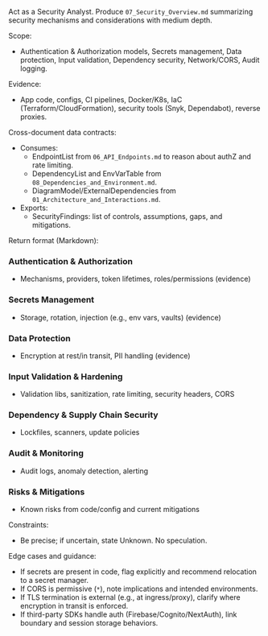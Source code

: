 Act as a Security Analyst. Produce `07_Security_Overview.md` summarizing security mechanisms and considerations with medium depth.

Scope:
- Authentication & Authorization models, Secrets management, Data protection, Input validation, Dependency security, Network/CORS, Audit logging.

Evidence:
- App code, configs, CI pipelines, Docker/K8s, IaC (Terraform/CloudFormation), security tools (Snyk, Dependabot), reverse proxies.

Cross-document data contracts:
- Consumes:
  - EndpointList from `06_API_Endpoints.md` to reason about authZ and rate limiting.
  - DependencyList and EnvVarTable from `08_Dependencies_and_Environment.md`.
  - DiagramModel/ExternalDependencies from `01_Architecture_and_Interactions.md`.
- Exports:
  - SecurityFindings: list of controls, assumptions, gaps, and mitigations.

Return format (Markdown):
### Authentication & Authorization
- Mechanisms, providers, token lifetimes, roles/permissions (evidence)

### Secrets Management
- Storage, rotation, injection (e.g., env vars, vaults) (evidence)

### Data Protection
- Encryption at rest/in transit, PII handling (evidence)

### Input Validation & Hardening
- Validation libs, sanitization, rate limiting, security headers, CORS

### Dependency & Supply Chain Security
- Lockfiles, scanners, update policies

### Audit & Monitoring
- Audit logs, anomaly detection, alerting

### Risks & Mitigations
- Known risks from code/config and current mitigations

Constraints:
- Be precise; if uncertain, state Unknown. No speculation.

Edge cases and guidance:
- If secrets are present in code, flag explicitly and recommend relocation to a secret manager.
- If CORS is permissive (`*`), note implications and intended environments.
- If TLS termination is external (e.g., at ingress/proxy), clarify where encryption in transit is enforced.
- If third-party SDKs handle auth (Firebase/Cognito/NextAuth), link boundary and session storage behaviors.


